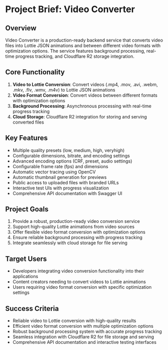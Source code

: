 # Project Brief: Video Converter

## Overview

Video Converter is a production-ready backend service that converts video files into Lottie JSON animations and between different video formats with optimization options. The service features background processing, real-time progress tracking, and Cloudflare R2 storage integration.

## Core Functionality

1. **Video to Lottie Conversion**: Convert videos (.mp4, .mov, .avi, .webm, .mkv, .flv, .wmv, .m4v) to Lottie JSON animations
2. **Video Format Conversion**: Convert videos between different formats with optimization options
3. **Background Processing**: Asynchronous processing with real-time progress tracking
4. **Cloud Storage**: Cloudflare R2 integration for storing and serving converted files

## Key Features

- Multiple quality presets (low, medium, high, veryhigh)
- Configurable dimensions, bitrate, and encoding settings
- Advanced encoding options (CRF, preset, audio settings)
- Configurable frame rate (fps) and dimensions
- Automatic vector tracing using OpenCV
- Automatic thumbnail generation for previews
- Public access to uploaded files with branded URLs
- Interactive test UIs with progress visualization
- Comprehensive API documentation with Swagger UI

## Project Goals

1. Provide a robust, production-ready video conversion service
2. Support high-quality Lottie animations from video sources
3. Offer flexible video format conversion with optimization options
4. Ensure reliable background processing with progress tracking
5. Integrate seamlessly with cloud storage for file serving

## Target Users

- Developers integrating video conversion functionality into their applications
- Content creators needing to convert videos to Lottie animations
- Users requiring video format conversion with specific optimization settings

## Success Criteria

- Reliable video to Lottie conversion with high-quality results
- Efficient video format conversion with multiple optimization options
- Robust background processing system with accurate progress tracking
- Seamless integration with Cloudflare R2 for file storage and serving
- Comprehensive API documentation and interactive testing interfaces

